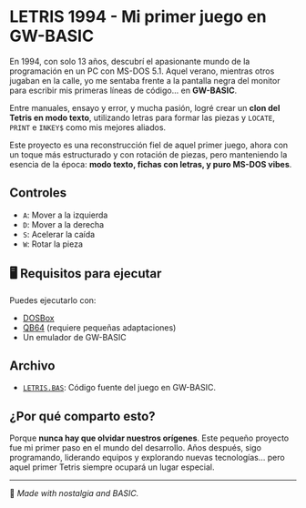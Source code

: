 # LETRIS 1994 - Mi primer juego en GW-BASIC

En 1994, con solo 13 años, descubrí el apasionante mundo de la programación en un PC con MS-DOS 5.1. Aquel verano, mientras otros jugaban en la calle, yo me sentaba frente a la pantalla negra del monitor para escribir mis primeras líneas de código... en **GW-BASIC**.

Entre manuales, ensayo y error, y mucha pasión, logré crear un **clon del Tetris en modo texto**, utilizando letras para formar las piezas y `LOCATE`, `PRINT` e `INKEY$` como mis mejores aliados.

Este proyecto es una reconstrucción fiel de aquel primer juego, ahora con un toque más estructurado y con rotación de piezas, pero manteniendo la esencia de la época: **modo texto, fichas con letras, y puro MS-DOS vibes**.

##  Controles

- `A`: Mover a la izquierda
- `D`: Mover a la derecha
- `S`: Acelerar la caída
- `W`: Rotar la pieza

## 🖥 Requisitos para ejecutar

Puedes ejecutarlo con:
- [DOSBox](https://www.dosbox.com/)
- [QB64](https://www.qb64.dev/) (requiere pequeñas adaptaciones)
- Un emulador de GW-BASIC

##  Archivo

- [`LETRIS.BAS`](./LETRIS.BAS): Código fuente del juego en GW-BASIC.

##  ¿Por qué comparto esto?

Porque **nunca hay que olvidar nuestros orígenes**. Este pequeño proyecto fue mi primer paso en el mundo del desarrollo. Años después, sigo programando, liderando equipos y explorando nuevas tecnologías… pero aquel primer Tetris siempre ocupará un lugar especial.

---

👾 *Made with nostalgia and BASIC.*
